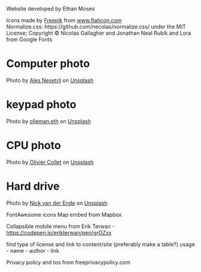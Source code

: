 Website developed by Ethan Moses

<div>Icons made by <a href="https://www.freepik.com" title="Freepik">Freepik</a> from <a href="https://www.flaticon.com/" title="Flaticon">www.flaticon.com</a></div>
Normalize.css: https://github.com/necolas/normalize.css/ under the MIT License; Copyright © Nicolas Gallagher and Jonathan Neal
Rubik and Lora from Google Fonts 

# Computer photo
Photo by <a href="https://unsplash.com/@alesnesetril?utm_source=unsplash&utm_medium=referral&utm_content=creditCopyText">Ales Nesetril</a> on <a href="https://unsplash.com/s/photos/computer?utm_source=unsplash&utm_medium=referral&utm_content=creditCopyText">Unsplash</a>
  
# keypad photo
Photo by <a href="https://unsplash.com/@moneyphotos?utm_source=unsplash&utm_medium=referral&utm_content=creditCopyText">olieman.eth</a> on <a href="https://unsplash.com/s/photos/password?utm_source=unsplash&utm_medium=referral&utm_content=creditCopyText">Unsplash</a>
  
# CPU photo
Photo by <a href="https://unsplash.com/@ocollet?utm_source=unsplash&utm_medium=referral&utm_content=creditCopyText">Olivier Collet</a> on <a href="https://unsplash.com/s/photos/pc?utm_source=unsplash&utm_medium=referral&utm_content=creditCopyText">Unsplash</a>
  
# Hard drive
Photo by <a href="https://unsplash.com/@nkend?utm_source=unsplash&utm_medium=referral&utm_content=creditCopyText">Nick van der Ende</a> on <a href="https://unsplash.com/s/photos/hard-drive?utm_source=unsplash&utm_medium=referral&utm_content=creditCopyText">Unsplash</a>
  
  
FontAwesome icons
Map embed from Mapbox

Collapsible mobile menu from Erik Terwan - https://codepen.io/erikterwan/pen/grOZxx

find type of license and link to content/site (preferably make a table?)
usage - name - author - link

Privacy policy and tos from freeprivacypolicy.com